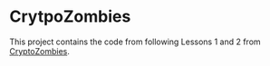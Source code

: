 # CrytpoZombies

This project contains the code from following Lessons 1 and 2 from [CryptoZombies](https://cryptozombies.io/).
